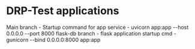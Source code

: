 # DRP-Test applications
Main branch - Startup command for app service - uvicorn app:app --host 0.0.0.0 --port 8000
flask-db branch - flask application startup cmd - gunicorn --bind 0.0.0.0:8000 app:app
